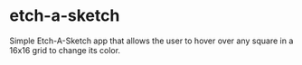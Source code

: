 # etch-a-sketch
Simple Etch-A-Sketch app that allows the user to hover over any square in a 16x16 grid to change its color.